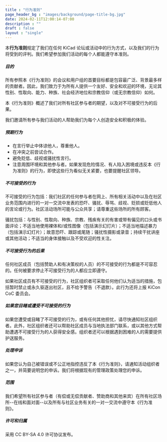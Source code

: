 ```yaml
---
title : "行为准则"
page_header_bg : "images/background/page-title-bg.jpg"
date: 2024-02-11T12:00:14-07:00
description : ""
draft : false
layout : "single"
---
```


本**行为准则**规定了我们在任何 KiCad 论坛或活动中的行为方式，以及我们的行为将受到的评判。我们希望参加我们活动的每个人都能遵守本准则。

##### 目的
所有参照本《行为准则》的会议和用户组的首要目标都是包容最广泛、背景最多样的贡献者。因此，我们致力于为所有人提供一个友好、安全和欢迎的环境，无论其性别、性取向、能力、种族、社会经济地位和宗教信仰（或无宗教信仰）如何。

本《行为准则》概述了我们对所有社区参与者的期望，以及对不可接受行为的后果。

我们邀请所有参与我们活动的人帮助我们为每个人创造安全和积极的体验。


##### 预期行为
- 在言行举止中体谅他人，尊重他人。
- 在冲突之前尝试合作。
- 避免贬低、歧视或骚扰性言行。
- 注意周围环境和其他参与者。如果发现危险情况、有人陷入困境或违反本《行为准则》的行为，即使这些行为看似无关紧要，也要提醒社区领导。


##### 不可接受的行为
不可接受的行为包括：我们社区的任何参与者在网上、所有相关活动中以及在社区业务范围内进行的一对一交流中发表的恐吓、骚扰、辱骂、歧视、贬损或贬低他人的言论或行为。社区活动场所可能与公众共享；请尊重这些场所的所有顾客。

骚扰包括：与性别、性取向、种族、宗教、残疾有关的有害或带有偏见的口头或书面评论；不适当地使用裸体和/或性图像（包括演示幻灯片）；不适当地描述暴力（包括演示幻灯片）；故意恐吓、跟踪或尾随；骚扰性摄影或录音；持续干扰讲座或其他活动；不适当的身体接触以及不受欢迎的性关注。


##### 不可接受行为的后果
任何社区成员（包括赞助人和有决策权的人员）的不可接受的行为都是不可容忍的。任何被要求停止不可接受行为的人都应立即遵守。

如果社区成员有不可接受的行为，社区组织者可采取任何他们认为适当的措施，包括暂时禁止或永久驱逐出社区，且不给予警告（不退款）。此行为还将上报 KiCon CoC 委员会。


##### 如果您目睹或遭受不可接受的行为
如果您遭受或目睹了不可接受的行为，或有任何其他担忧，请尽快通知社区组织者。此外，社区组织者还可以帮助社区成员与当地执法部门联系，或以其他方式帮助遭遇不可接受行为的人获得安全感。组织者还可以根据遇到困难的人的需要提供护送服务。


##### 处理申诉
如果您认为自己被错误或不公正地指控违反了本《行为准则》，请通知活动组织者之一，并简要说明您的申诉。我们将根据现有的管理政策处理您的申诉。


##### 范围
我们希望所有社区参与者（有偿或无偿贡献者、赞助商和其他来宾）在所有社区场所--在线和面对面--以及所有与社区业务有关的一对一交流中遵守本《行为准则》。

##### 许可和归属
采用 CC BY-SA 4.0 许可协议发布。